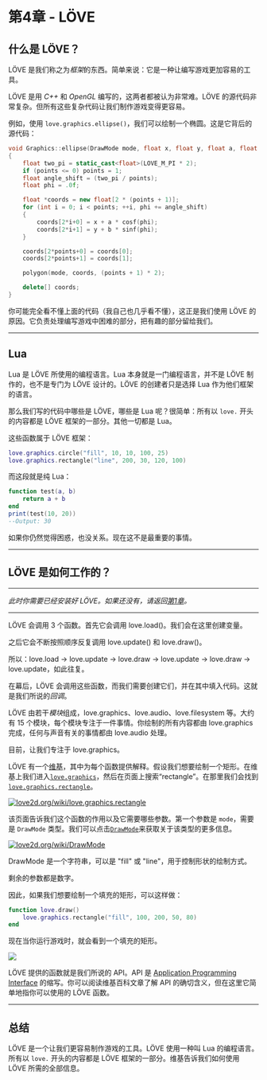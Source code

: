# 第4章 - LÖVE

## 什么是 LÖVE？
LÖVE 是我们称之为*框架*的东西。简单来说：它是一种让编写游戏更加容易的工具。

LÖVE 是用 *C++* 和 *OpenGL* 编写的，这两者都被认为非常难。LÖVE 的源代码非常复杂。但所有这些复杂代码让我们制作游戏变得更容易。

例如，使用 `love.graphics.ellipse()`，我们可以绘制一个椭圆。这是它背后的源代码：

```cpp
void Graphics::ellipse(DrawMode mode, float x, float y, float a, float b, int points)
{
    float two_pi = static_cast<float>(LOVE_M_PI * 2);
    if (points <= 0) points = 1;
    float angle_shift = (two_pi / points);
    float phi = .0f;

    float *coords = new float[2 * (points + 1)];
    for (int i = 0; i < points; ++i, phi += angle_shift)
    {
        coords[2*i+0] = x + a * cosf(phi);
        coords[2*i+1] = y + b * sinf(phi);
    }

    coords[2*points+0] = coords[0];
    coords[2*points+1] = coords[1];

    polygon(mode, coords, (points + 1) * 2);

    delete[] coords;
}
```

你可能完全看不懂上面的代码（我自己也几乎看不懂），这正是我们使用 LÖVE 的原因。它负责处理编写游戏中困难的部分，把有趣的部分留给我们。

___

## Lua

Lua 是 LÖVE 所使用的编程语言。Lua 本身就是一门编程语言，并不是 LÖVE 制作的，也不是专门为 LÖVE 设计的。LÖVE 的创建者只是选择 Lua 作为他们框架的语言。

那么我们写的代码中哪些是 LÖVE，哪些是 Lua 呢？很简单：所有以 `love.` 开头的内容都是 LÖVE 框架的一部分。其他一切都是 Lua。

这些函数属于 LÖVE 框架：

```lua
love.graphics.circle("fill", 10, 10, 100, 25)
love.graphics.rectangle("line", 200, 30, 120, 100)
```

而这段就是纯 Lua：

```lua
function test(a, b)
    return a + b
end
print(test(10, 20))
--Output: 30
```

如果你仍然觉得困惑，也没关系。现在这不是最重要的事情。

___


## LÖVE 是如何工作的？

___

*此时你需要已经安装好 LÖVE。如果还没有，请返回[第1章](1)。*
___

LÖVE 会调用 3 个函数。首先它会调用 love.load()。我们会在这里创建变量。

之后它会不断按照顺序反复调用 love.update() 和 love.draw()。

所以：love.load -> love.update -> love.draw -> love.update -> love.draw -> love.update，如此往复。

在幕后，LÖVE 会调用这些函数，而我们需要创建它们，并在其中填入代码。这就是我们所说的*回调*。

LÖVE 由若干*模块*组成，love.graphics、love.audio、love.filesystem 等。大约有 15 个模块，每个模块专注于一件事情。你绘制的所有内容都由 love.graphics 完成，任何与声音有关的事情都由 love.audio 处理。

目前，让我们专注于 love.graphics。

LÖVE 有一个[维基](https://www.love2d.org/wiki/Main_Page)，其中为每个函数提供解释。假设我们想要绘制一个矩形。在维基上我们进入[`love.graphics`](https://www.love2d.org/wiki/love.graphics)，然后在页面上搜索“rectangle”。在那里我们会找到[`love.graphics.rectangle`](https://www.love2d.org/wiki/love.graphics.rectangle)。

[![](/images/book/4/rectangle.png "love2d.org/wiki/love.graphics.rectangle")](https://www.love2d.org/wiki/love.graphics.rectangle)

该页面告诉我们这个函数的作用以及它需要哪些参数。第一个参数是 `mode`，需要是 `DrawMode` 类型。我们可以点击[`DrawMode`](https://www.love2d.org/wiki/DrawMode)来获取关于该类型的更多信息。

[![](/images/book/4/drawmode.png "love2d.org/wiki/DrawMode")](https://www.love2d.org/wiki/DrawMode)

DrawMode 是一个字符串，可以是 "fill" 或 "line"，用于控制形状的绘制方式。

剩余的参数都是数字。

因此，如果我们想要绘制一个填充的矩形，可以这样做：
```lua
function love.draw()
    love.graphics.rectangle("fill", 100, 200, 50, 80)
end
```

现在当你运行游戏时，就会看到一个填充的矩形。

![](/images/book/4/example_rectangle.png)

LÖVE 提供的函数就是我们所说的 API。API 是 [Application Programming Interface](https://en.wikipedia.org/wiki/Application_programming_interface) 的缩写。你可以阅读维基百科文章了解 API 的确切含义，但在这里它简单地指你可以使用的 LÖVE 函数。

___

## 总结
LÖVE 是一个让我们更容易制作游戏的工具。LÖVE 使用一种叫 Lua 的编程语言。所有以 `love.` 开头的内容都是 LÖVE 框架的一部分。维基告诉我们如何使用 LÖVE 所需的全部信息。